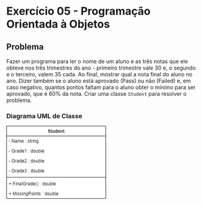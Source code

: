 # Exercício 05 - Programação Orientada à Objetos

## Problema
Fazer um programa para ler o nome de um aluno e as três notas que ele obteve nos três trimestres do ano - primeiro trimestre vale 30 e, o segundo e o terceiro, valem 35 cada.
Ao final, mostrar qual a nota final do aluno no ano. Dizer também se o aluno está aprovado (Pass) ou não (Failed) e, em caso negativo, quantos pontos faltam para o aluno obter o mínimo para ser aprovado, que é 60% da nota.
Criar uma classe `Student` para resolver o problema.
### Diagrama UML de Classe
![Class Student](ClassStudent.png)